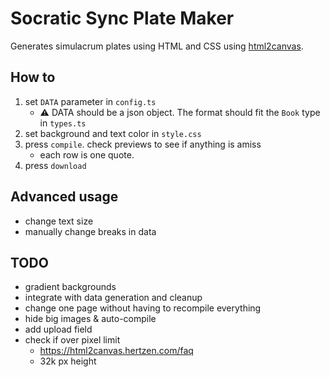 # Socratic Sync Plate Maker

Generates simulacrum plates using HTML and CSS using [html2canvas](https://html2canvas.hertzen.com/).

## How to

1. set `DATA` parameter in `config.ts`
    - ⚠️ DATA should be a json object. The format should fit the `Book` type in `types.ts`
1. set background and text color in `style.css`
1. press `compile`. check previews to see if anything is amiss
    - each row is one quote.
1. press `download`

## Advanced usage

-   change text size
-   manually change breaks in data

## TODO

-   gradient backgrounds
-   integrate with data generation and cleanup
-   change one page without having to recompile everything
-   hide big images & auto-compile
-   add upload field
-   check if over pixel limit
    -   https://html2canvas.hertzen.com/faq
    -   32k px height
